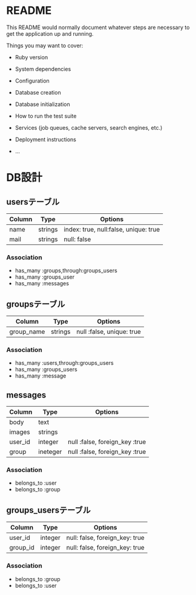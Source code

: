 # README

This README would normally document whatever steps are necessary to get the
application up and running.

Things you may want to cover:

* Ruby version

* System dependencies

* Configuration

* Database creation

* Database initialization

* How to run the test suite

* Services (job queues, cache servers, search engines, etc.)

* Deployment instructions

* ...

# DB設計
## usersテーブル
|Column|Type|Options|
|------|----|-------|
|name|strings|index: true, null:false, unique: true|
|mail|strings|null: false|


### Association
- has_many :groups,through:groups_users
- has_many :groups_user
- has_many :messages


## groupsテーブル
|Column|Type|Options|
|------|----|-------|
|group_name|strings|null :false,  unique: true|


### Association
- has_many :users,through:groups_users
- has_many :groups_users
- has_many :message


## messages
|Column|Type|Options|
|------|----|-------|
|body|text|
|images|strings|
|user_id|integer|null :false, foreign_key :true|
|group|ineteger|null :false, foreign_key :true|


### Association
- belongs_to :user
- belongs_to :group


## groups_usersテーブル

|Column|Type|Options|
|------|----|-------|
|user_id|integer|null: false, foreign_key: true|
|group_id|integer|null: false, foreign_key: true|


### Association
- belongs_to :group
- belongs_to :user
